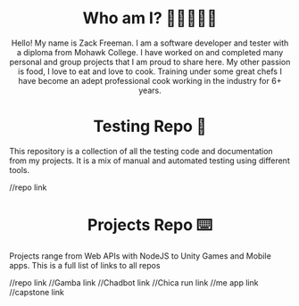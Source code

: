 <h1 align = center>Who am I? 🍜👨‍💻👨‍🍳</h1>
<p align = center>Hello! My name is Zack Freeman. I am a software developer and tester with a diploma from Mohawk College.
I have worked on and completed many personal and group projects that I am proud to share here. My other passion
is food, I love to eat and love to cook. Training under some great chefs I have become an adept professional cook
working in the industry for 6+ years.</p>

<h1 align = center>Testing Repo 🔬</h1>
<p>This repository is a collection of all the testing code and documentation from my projects.
It is a mix of manual and automated testing using different tools.</p>
//repo link

<h1 align = center>Projects Repo ⌨️</h1>
<p>Projects range from Web APIs with NodeJS to Unity Games and Mobile apps. This is a full list of links to all repos</p>
//repo link
//Gamba link
//Chadbot link
//Chica run link
//me app link
//capstone link



